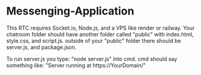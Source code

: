 # Messenging-Application
This RTC requires Socket.io, Node.js, and a VPS like render or railway.
Your chatroom folder should have another folder called "public" with index.html, style.css, and script.js.
outside of your "public" folder there should be server.js, and package.json.


To run server.js you type: "node server.js" into cmd.
cmd should say something like: "Server running at https://YourDomain/"
